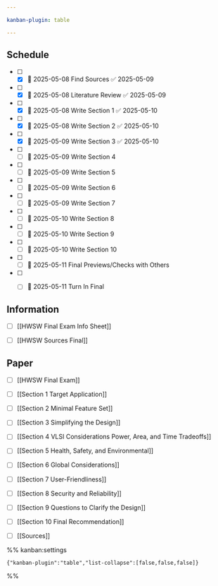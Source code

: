 ```yaml
---

kanban-plugin: table

---
```


## Schedule

- [ ] - [x] 📅 2025-05-08 Find Sources ✅ 2025-05-09
- [ ] - [x] 📅 2025-05-08 Literature Review ✅ 2025-05-09
- [ ] - [x] 📅 2025-05-08 Write Section 1 ✅ 2025-05-10
- [ ] - [x] 📅 2025-05-08 Write Section 2 ✅ 2025-05-10
- [ ] - [x] 📅 2025-05-09 Write Section 3 ✅ 2025-05-10
- [ ] - [ ] 📅 2025-05-09 Write Section 4
- [ ] - [ ] 📅 2025-05-09 Write Section 5
- [ ] - [ ] 📅 2025-05-09 Write Section 6
- [ ] - [ ] 📅 2025-05-09 Write Section 7
- [ ] - [ ] 📅 2025-05-10 Write Section 8
- [ ] - [ ] 📅 2025-05-10 Write Section 9
- [ ] - [ ] 📅 2025-05-10 Write Section 10
- [ ] - [ ] 📅 2025-05-11 Final Previews/Checks with Others
- [ ] - [ ] 📅 2025-05-11 Turn In Final


## Information

- [ ] [[HWSW Final Exam Info Sheet]]
- [ ] [[HWSW Sources Final]]


## Paper

- [ ] [[HWSW Final Exam]]
- [ ] [[Section 1 Target Application]]
- [ ] [[Section 2 Minimal Feature Set]]
- [ ] [[Section 3 Simplifying the Design]]
- [ ] [[Section 4 VLSI Considerations Power, Area, and Time Tradeoffs]]
- [ ] [[Section 5 Health, Safety, and Environmental]]
- [ ] [[Section 6 Global Considerations]]
- [ ] [[Section 7 User-Friendliness]]
- [ ] [[Section 8 Security and Reliability]]
- [ ] [[Section 9 Questions to Clarify the Design]]
- [ ] [[Section 10 Final Recommendation]]
- [ ] [[Sources]]




%% kanban:settings
```
{"kanban-plugin":"table","list-collapse":[false,false,false]}
```
%%